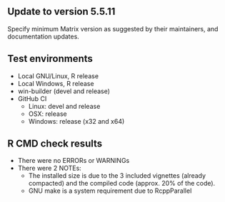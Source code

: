 
## Update to version 5.5.11
Specify minimum Matrix version as suggested by their maintainers, and documentation updates.

## Test environments
* Local GNU/Linux, R release
* Local Windows, R release
* win-builder (devel and release)
* GitHub CI
  + Linux: devel and release
  + OSX: release
  + Windows: release (x32 and x64)

## R CMD check results
* There were no ERRORs or WARNINGs
* There were 2 NOTEs:
  + The installed size is due to the 3 included vignettes (already compacted)
    and the compiled code (approx. 20% of the code).
  + GNU make is a system requirement due to RcppParallel
